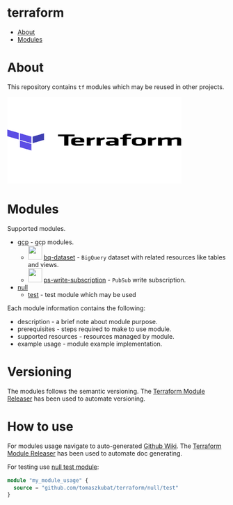 # terraform

- [About](#about)
- [Modules](#modules)

# About

This repository contains `tf` modules which may be reused in other projects.

<img src='docs/terraform.svg' width='400' height='200'/>

# Modules

Supported modules.

- [gcp](/gcp/README.md) - gcp modules.
  - <img src='https://icons.terrastruct.com/gcp%2FProducts%20and%20services%2FData%20Analytics%2FBigQuery.svg' width='32' height='32' /> [bq-dataset](/gcp/bq-dataset/README.md) - `BigQuery` dataset with related resources like tables and views.
  - <img src='https://icons.terrastruct.com/gcp%2FProducts%20and%20services%2FData%20Analytics%2FCloud%20PubSub.svg' width='32' height='32' /> [ps-write-subscription](/gcp/ps-write-subscription/README.md) - `PubSub` write subscription.
- [null](/null/README.md)
  - [test](/null/test/README.md) - test module which may be used

Each module information contains the following:

- description - a brief note about module purpose.
- prerequisites - steps required to make to use module.
- supported resources - resources managed by module.
- example usage - module example implementation.

# Versioning

The modules follows the semantic versioning. The [Terraform Module Releaser](https://github.com/techpivot/terraform-module-releaser) has been used to automate versioning.

# How to use

For modules usage navigate to auto-generated [Github Wiki](https://github.com/tomaszkubat/terraform/wiki). The [Terraform Module Releaser](https://github.com/techpivot/terraform-module-releaser) has been used to automate doc generating.

For testing use [null test module](/null/test/README.md):

```terraform
module "my_module_usage" {
  source = "github.com/tomaszkubat/terraform/null/test"
}
```
